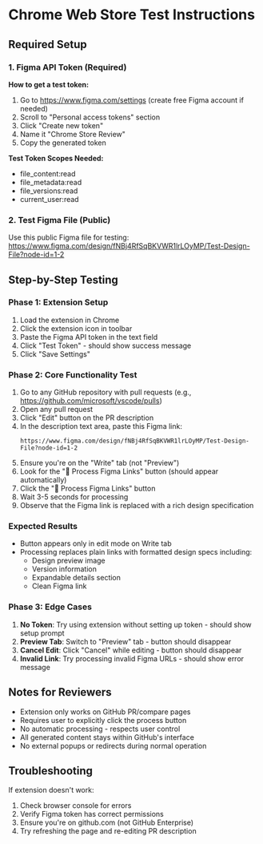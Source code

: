 # Chrome Web Store Test Instructions

## Required Setup

### 1. Figma API Token (Required)

**How to get a test token:**

1. Go to https://www.figma.com/settings (create free Figma account if needed)
2. Scroll to "Personal access tokens" section
3. Click "Create new token"
4. Name it "Chrome Store Review"
5. Copy the generated token

**Test Token Scopes Needed:**

- file_content:read
- file_metadata:read
- file_versions:read
- current_user:read

### 2. Test Figma File (Public)

Use this public Figma file for testing: https://www.figma.com/design/fNBj4RfSqBKVWR1lrLOyMP/Test-Design-File?node-id=1-2

## Step-by-Step Testing

### Phase 1: Extension Setup

1. Load the extension in Chrome
2. Click the extension icon in toolbar
3. Paste the Figma API token in the text field
4. Click "Test Token" - should show success message
5. Click "Save Settings"

### Phase 2: Core Functionality Test

1. Go to any GitHub repository with pull requests (e.g., https://github.com/microsoft/vscode/pulls)
2. Open any pull request
3. Click "Edit" button on the PR description
4. In the description text area, paste this Figma link:
   ```
   https://www.figma.com/design/fNBj4RfSqBKVWR1lrLOyMP/Test-Design-File?node-id=1-2
   ```
5. Ensure you're on the "Write" tab (not "Preview")
6. Look for the "🎨 Process Figma Links" button (should appear automatically)
7. Click the "🎨 Process Figma Links" button
8. Wait 3-5 seconds for processing
9. Observe that the Figma link is replaced with a rich design specification

### Expected Results

- Button appears only in edit mode on Write tab
- Processing replaces plain links with formatted design specs including:
  - Design preview image
  - Version information
  - Expandable details section
  - Clean Figma link

### Phase 3: Edge Cases

1. **No Token**: Try using extension without setting up token - should show setup prompt
2. **Preview Tab**: Switch to "Preview" tab - button should disappear
3. **Cancel Edit**: Click "Cancel" while editing - button should disappear
4. **Invalid Link**: Try processing invalid Figma URLs - should show error message

## Notes for Reviewers

- Extension only works on GitHub PR/compare pages
- Requires user to explicitly click the process button
- No automatic processing - respects user control
- All generated content stays within GitHub's interface
- No external popups or redirects during normal operation

## Troubleshooting

If extension doesn't work:

1. Check browser console for errors
2. Verify Figma token has correct permissions
3. Ensure you're on github.com (not GitHub Enterprise)
4. Try refreshing the page and re-editing PR description
